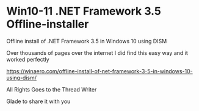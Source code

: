 # Win10-11 .NET Framework 3.5 Offline-installer
Offline install of .NET Framework 3.5 in Windows 10 using DISM

Over thousands of pages over the internet I did find this easy way and it worked perfectly

https://winaero.com/offline-install-of-net-framework-3-5-in-windows-10-using-dism/

All Rights Goes to the Thread Writer

Glade to share it with you
